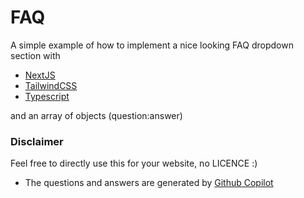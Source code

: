 # FAQ 
A simple example of how to implement a nice looking FAQ dropdown section with 

- [NextJS](https://nextjs.org/)
- [TailwindCSS](https://tailwindcss.com/)
- [Typescript](https://www.typescriptlang.org/)

and an array of objects (question:answer)

### Disclaimer
Feel free to directly use this for your website, no LICENCE :)

+ The questions and answers are generated by [Github Copilot](https://copilot.github.com/)